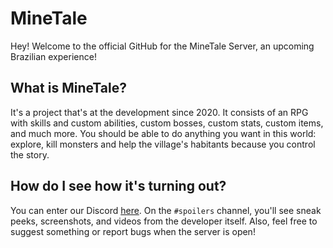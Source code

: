 # MineTale
Hey! Welcome to the official GitHub for the MineTale Server, an upcoming Brazilian experience!

## What is MineTale?
It's a project that's at the development since 2020. It consists of an RPG with skills and custom abilities, custom bosses, custom stats, custom items, and much more.
You should be able to do anything you want in this world: explore, kill monsters and help the village's habitants because you control the story.

## How do I see how it's turning out?
You can enter our Discord [here](https://discord.gg/QsQ5zC24Yd). On the `#spoilers` channel, you'll see sneak peeks, screenshots, and videos from the developer itself.
Also, feel free to suggest something or report bugs when the server is open!
